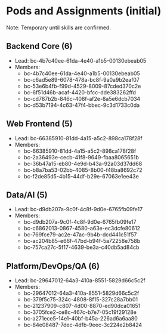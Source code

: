 # Pods and Assignments (initial)

Note: Temporary until skills are confirmed.

## Backend Core (6)
- Lead: bc-4b7c40ee-61da-4e40-a1b5-00130ebeab05
- Members:
  - bc-4b7c40ee-61da-4e40-a1b5-00130ebeab05
  - bc-c6ad5e89-6078-478a-bc8f-9a0a9b2eaf07
  - bc-53e6b4fb-f99d-4529-8009-87cded370c2e
  - bc-6f51d46b-acaf-4420-bfcc-dde383262ffd
  - bc-cd787b2b-846c-408f-af2e-8a5e6dcb7034
  - bc-d53b7194-4c63-47f4-bbec-9c3d1733c0da

## Web Frontend (5)
- Lead: bc-66385910-81dd-4a15-a5c2-898ca178f28f
- Members:
  - bc-66385910-81dd-4a15-a5c2-898ca178f28f
  - bc-2a36493e-cecb-41f8-9649-fbaa8065651b
  - bc-36b47a15-eb80-4e9d-b43a-92a03d37dd68
  - bc-b8a7ba53-02bb-4085-8b00-f48ba8692c72
  - bc-f2de85d5-4b15-44df-b29e-67063e1ee43e

## Data/AI (5)
- Lead: bc-d9db207a-9c0f-4c8f-9d0e-6765fb09fe17
- Members:
  - bc-d9db207a-9c0f-4c8f-9d0e-6765fb09fe17
  - bc-c6862013-0867-4580-a63e-ec3dcfe80612
  - bc-769fce79-ac2e-47ac-9b4b-dcd441c51f57
  - bc-ac204b85-e66f-47bd-b94f-5a72258e758b
  - bc-757ca27c-5f17-4639-be3a-c40db5ad84cb

## Platform/DevOps/QA (6)
- Lead: bc-29647012-64a3-410a-8551-5829d66c5c2f
- Members:
  - bc-29647012-64a3-410a-8551-5829d66c5c2f
  - bc-379f5c75-324c-4808-8f15-327c28a7bb01
  - bc-21237909-c807-4d00-8870-ed90dca01651
  - bc-3705fce2-ce8c-467c-b7e7-05c19f29128e
  - bc-a271ece5-14e1-40bf-b45a-226ad6a6aa80
  - bc-84e08487-7dec-4dfb-9eec-3c224e2b8424